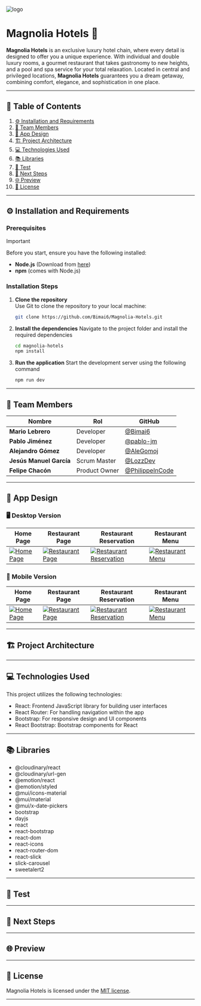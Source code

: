 ![logo](https://res.cloudinary.com/dk1g12n2h/image/upload/v1740471924/magnolialLogoMobile_awbjyy_1_od9omf.png)

# **Magnolia Hotels** 🏨

**Magnolia Hotels** is an exclusive luxury hotel chain, where every detail is designed to offer you a unique experience. With individual and double luxury rooms, a gourmet restaurant that takes gastronomy to new heights, and a pool and spa service for your total relaxation. Located in central and privileged locations, **Magnolia Hotels** guarantees you a dream getaway, combining comfort, elegance, and sophistication in one place.

---

## 📌 **Table of Contents**
1. [⚙️ Installation and Requirements](#installation-and-requirements)
2. [👥 Team Members](#-team-members)
3. [🎨 App Design](#-app-design)
4. [🏗️ Project Architecture](#project-architecture)
5. [💻 Technologies Used](#-technologies-used) 
6. [📚 Libraries](#-libraries)
7. [🧪 Test](#-test)
8. [🚀 Next Steps](#-next-steps)
9. [🌐 Preview](#-preview)
10. [🔖 License](#-license)

---

## ⚙️ Installation and Requirements <a name="installation-and-requirements"></a>

### **Prerequisites**  
>[!IMPORTANT]
Before you start, ensure you have the following installed:
- **Node.js** (Download from [here](https://nodejs.org/))
- **npm** (comes with Node.js)

### **Installation Steps**

1. **Clone the repository**  
   Use Git to clone the repository to your local machine:

   ```bash
   git clone https://github.com/Bimai6/Magnolia-Hotels.git

2. **Install the dependencies**
    Navigate to the project folder and install the required dependencies

   ```bash
   cd magnolia-hotels
   npm install
   
3. **Run the application**
   Start the development server using the following command

   ```bash
   npm run dev

---

## 👥 **Team Members**  

| Nombre | Rol | GitHub |
|--------|-----|--------|
| **Mario Lebrero** | Developer | [@Bimai6](https://github.com/Bimai6) |
| **Pablo Jiménez** | Developer | [@pablo-jm](https://github.com/pablo-jm) |
| **Alejandro Gómez** | Developer | [@AleGomoj](https://github.com/AleGomoj) |
| **Jesús Manuel García** | Scrum Master | [@LozzDev](https://github.com/LozzDev) |
| **Felipe Chacón** | Product Owner | [@PhilippeInCode](https://github.com/PhilippeInCode) |

---


## 🎨 **App Design**

### 🖥️ Desktop Version  

| Home Page | Restaurant Page | Restaurant Reservation | Restaurant Menu |
|-----------|----------------|------------------------|----------------|
| [![Home Page](https://res.cloudinary.com/dk1g12n2h/image/upload/v1740390718/homePage_v6r72r.png)](https://res.cloudinary.com/dk1g12n2h/image/upload/v1740390718/homePage_v6r72r.png) | [![Restaurant Page](https://res.cloudinary.com/dk1g12n2h/image/upload/v1740473446/Restaurante_s4pswh.png)](https://res.cloudinary.com/dk1g12n2h/image/upload/v1740473446/Restaurante_s4pswh.png) | [![Restaurant Reservation](https://res.cloudinary.com/dk1g12n2h/image/upload/v1740473324/reservaDesktop_eprhaw.png)](https://res.cloudinary.com/dk1g12n2h/image/upload/v1740473324/reservaDesktop_eprhaw.png) | [![Restaurant Menu](https://res.cloudinary.com/dk1g12n2h/image/upload/v1740472850/cartaDesktop_dfdc5y.png)](https://res.cloudinary.com/dk1g12n2h/image/upload/v1740472850/cartaDesktop_dfdc5y.png) |


### 📱 Mobile Version  

| Home Page | Restaurant Page | Restaurant Reservation | Restaurant Menu |
|-----------|----------------|------------------------|----------------|
| [![Home Page](https://res.cloudinary.com/dk1g12n2h/image/upload/v1740469834/homePageMobile_yzmmro.png)](https://res.cloudinary.com/dk1g12n2h/image/upload/v1740469834/homePageMobile_yzmmro.png) | [![Restaurant Page](https://res.cloudinary.com/dk1g12n2h/image/upload/v1740473446/RestauranteMobile_baqkp5.png)](https://res.cloudinary.com/dk1g12n2h/image/upload/v1740473446/RestauranteMobile_baqkp5.png) | [![Restaurant Reservation](https://res.cloudinary.com/dk1g12n2h/image/upload/v1740472856/reservaMobile_bnvhgt.png)](https://res.cloudinary.com/dk1g12n2h/image/upload/v1740472856/reservaMobile_bnvhgt.png) | [![Restaurant Menu](https://res.cloudinary.com/dk1g12n2h/image/upload/v1740472894/cartaMobile_sh0u29.png)](https://res.cloudinary.com/dk1g12n2h/image/upload/v1740472894/cartaMobile_sh0u29.png) |

---

## 🏗️ Project Architecture <a name="project-architecture"></a>

---

## 💻 **Technologies Used**
 This project utilizes the following technologies:

- React: Frontend JavaScript library for building user interfaces
- React Router: For handling navigation within the app
- Bootstrap: For responsive design and UI components
- React Bootstrap: Bootstrap components for React

---

## 📚 **Libraries**

- @cloudinary/react
- @cloudinary/url-gen
- @emotion/react
- @emotion/styled
- @mui/icons-material
- @mui/material
- @mui/x-date-pickers
- bootstrap
- dayjs
- react
- react-bootstrap
- react-dom
- react-icons
- react-router-dom
- react-slick
- slick-carousel
- sweetalert2

---

## 🧪 **Test**

---

## 🚀 **Next Steps**

---

## 🌐 **Preview**

---

## 🔖 **License**

Magnolia Hotels is licensed under the [MIT license](https://opensource.org/licenses/MIT).

--- 
